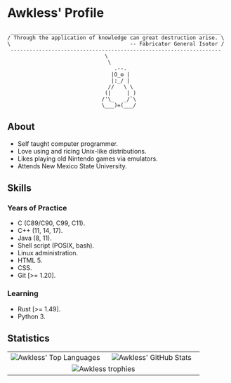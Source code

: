 # Awkless' Profile

```
 ___________________________________________________________________ 
/ Through the application of knowledge can great destruction arise. \
\                                      -- Fabricator General Isotor /
 ------------------------------------------------------------------- 
                               \
                                \
                                  .--.
                                 |O_⚙ |
                                 |:_/ |
                                //   \ \
                               (|     | )
                              /'\_   _/`\
                              \___)=(___/
```

## About

- Self taught computer programmer.
- Love using and ricing Unix-like distributions.
- Likes playing old Nintendo games via emulators.
- Attends New Mexico State University.

## Skills

### Years of Practice

- C (C89/C90, C99, C11).
- C++ (11, 14, 17).
- Java (8, 11).
- Shell script (POSIX, bash).
- Linux administration.
- HTML 5.
- CSS.
- Git [>= 1.20].

### Learning

- Rust [>= 1.49].
- Python 3.

## Statistics

<table border="0" align="center">
  <tr border="0">
  <td width="50%" align="center">
  <img
    src="https://github-readme-stats.vercel.app/api/top-langs/?username=awkless&langs_count=5&theme=tokyonight"
    alt="Awkless' Top Languages"
  />
  </td>

  <td width="50%" align="center">
  <img
    src="https://github-readme-stats.vercel.app/api/?username=awkless&count_private=true&theme=tokyonight&showicons=true"
    alt="Awkless' GitHub Stats"
  />
  </td>
  </tr>

  <tr border="0">
  <td colspan="2" width="50%" align="center">
  <img
    src="https://github-profile-trophy.vercel.app/?username=awkless&theme=onedark"
    alt="Awkless trophies"
  />
  </td>
  </tr>
</table>
